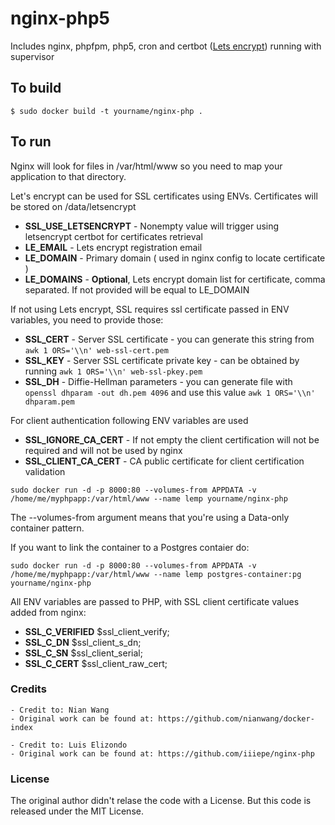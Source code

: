 # nginx-php5
Includes nginx, phpfpm, php5, cron and certbot ([Lets encrypt](https://certbot.eff.org/#debianjessie-nginx)) running with supervisor

## To build

```
$ sudo docker build -t yourname/nginx-php .
```
## To run

Nginx will look for files in /var/html/www so you need to map your application to that directory.

Let's encrypt can be used for SSL certificates using ENVs. Certificates will be stored on /data/letsencrypt
- **SSL_USE_LETSENCRYPT** - Nonempty value will trigger using letsencrypt certbot for certificates retrieval
- **LE_EMAIL** - Lets encrypt registration email
- **LE_DOMAIN** - Primary domain ( used in nginx config to locate certificate )
- **LE_DOMAINS** - **Optional**, Lets encrypt domain list for certificate, comma separated. If not provided will be equal to LE_DOMAIN

If not using Lets encrypt, SSL requires ssl certificate passed in ENV variables, you need to provide those:
- **SSL_CERT** - Server SSL certificate - you can generate this string from ```awk 1 ORS='\\n' web-ssl-cert.pem```
- **SSL_KEY** - Server SSL certificate private key - can be obtained by running ```awk 1 ORS='\\n' web-ssl-pkey.pem```
- **SSL_DH** - Diffie-Hellman parameters - you can generate file with ```openssl dhparam -out dh.pem 4096``` and use this value ```awk 1 ORS='\\n' dhparam.pem```

For client authentication following ENV variables are used
- **SSL_IGNORE_CA_CERT** - If not empty the client certification will not be required and will not be used by nginx
- **SSL_CLIENT_CA_CERT** - CA public certificate for client certification validation

```
sudo docker run -d -p 8000:80 --volumes-from APPDATA -v /home/me/myphpapp:/var/html/www --name lemp yourname/nginx-php
```

The --volumes-from argument means that you're using a Data-only container pattern.

If you want to link the container to a Postgres contaier do:

```
sudo docker run -d -p 8000:80 --volumes-from APPDATA -v /home/me/myphpapp:/var/html/www --name lemp postgres-container:pg yourname/nginx-php
```

All ENV variables are passed to PHP, with SSL client certificate values added from nginx:

- **SSL_C_VERIFIED** $ssl_client_verify;
- **SSL_C_DN**   $ssl_client_s_dn;
- **SSL_C_SN**   $ssl_client_serial;
- **SSL_C_CERT** $ssl_client_raw_cert;

### Credits
	- Credit to: Nian Wang
	- Original work can be found at: https://github.com/nianwang/docker-index

	- Credit to: Luis Elizondo
	- Original work can be found at: https://github.com/iiiepe/nginx-php

### License
The original author didn't relase the code with a License. But this code is released under the MIT License.


